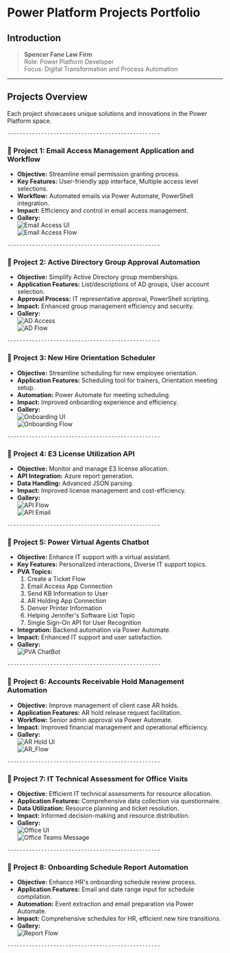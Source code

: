 # Power Platform Projects Portfolio

## Introduction
> **Spencer Fane Law Firm**  
> Role: Power Platform Developer  
> Focus: Digital Transformation and Process Automation

---

## Projects Overview
Each project showcases unique solutions and innovations in the Power Platform space.

`--------------------------------------------------`

### 🌟 Project 1: Email Access Management Application and Workflow
- **Objective:** Streamline email permission granting process.
- **Key Features:** User-friendly app interface, Multiple access level selections.
- **Workflow:** Automated emails via Power Automate, PowerShell integration.
- **Impact:** Efficiency and control in email access management.
- **Gallery:**  
  ![Email Access UI](/Images/1EmailAccessUI.png)  
  ![Email Access Flow](/Images/EmailAccessFlow.png)

`--------------------------------------------------`

### 🌟 Project 2: Active Directory Group Approval Automation
- **Objective:** Simplify Active Directory group memberships.
- **Application Features:** List/descriptions of AD groups, User account selection.
- **Approval Process:** IT representative approval, PowerShell scripting.
- **Impact:** Enhanced group management efficiency and security.
- **Gallery:**  
  ![AD Access](/Images/AD_UI.png)  
  ![AD Flow](/Images/AD_Flow.png)

`--------------------------------------------------`

### 🌟 Project 3: New Hire Orientation Scheduler
- **Objective:** Streamline scheduling for new employee orientation.
- **Application Features:** Scheduling tool for trainers, Orientation meeting setup.
- **Automation:** Power Automate for meeting scheduling.
- **Impact:** Improved onboarding experience and efficiency.
- **Gallery:**  
  ![Onboarding UI](/Images/OnboardUI.png)  
  ![Onboarding Flow](/Images/OnboardFlow.png)

`--------------------------------------------------`

### 🌟 Project 4: E3 License Utilization API
- **Objective:** Monitor and manage E3 license allocation.
- **API Integration:** Azure report generation.
- **Data Handling:** Advanced JSON parsing.
- **Impact:** Improved license management and cost-efficiency.
- **Gallery:**  
  ![API Flow](/Images/API_Flow.png)  
  ![API Email](/Images/API_Email.png)

`--------------------------------------------------`

### 🌟 Project 5: Power Virtual Agents Chatbot
- **Objective:** Enhance IT support with a virtual assistant.
- **Key Features:** Personalized interactions, Diverse IT support topics.
- **PVA Topics:**
  1. Create a Ticket Flow
  2. Email Access App Connection
  3. Send KB Information to User
  4. AR Holding App Connection
  5. Denver Printer Information
  6. Helping Jennifer's Software List Topic
  7. Single Sign-On API for User Recognition
- **Integration:** Backend automation via Power Automate.
- **Impact:** Enhanced IT support and user satisfaction.
- **Gallery:**  
  ![PVA ChatBot](/Images/ChatBot.png)

`--------------------------------------------------`

### 🌟 Project 6: Accounts Receivable Hold Management Automation
- **Objective:** Improve management of client case AR holds.
- **Application Features:** AR hold release request facilitation.
- **Workflow:** Senior admin approval via Power Automate.
- **Impact:** Improved financial management and operational efficiency.
- **Gallery:**  
  ![AR Hold UI](/Images/AR_UI.png)  
  ![AR_Flow](/Images/AR_Flow.png)

`--------------------------------------------------`

### 🌟 Project 7: IT Technical Assessment for Office Visits
- **Objective:** Efficient IT technical assessments for resource allocation.
- **Application Features:** Comprehensive data collection via questionnaire.
- **Data Utilization:** Resource planning and ticket resolution.
- **Impact:** Informed decision-making and resource distribution.
- **Gallery:**  
  ![Office UI](/Images/Office_UI.png)  
  ![Office Teams Message](/Images/Office_Message.png)

`--------------------------------------------------`

### 🌟 Project 8: Onboarding Schedule Report Automation
- **Objective:** Enhance HR's onboarding schedule review process.
- **Application Features:** Email and date range input for schedule compilation.
- **Automation:** Event extraction and email preparation via Power Automate.
- **Impact:** Comprehensive schedules for HR, efficient new hire transitions.
- **Gallery:**  
  ![Report Flow](/Images/GRAB_Flow.png)

`--------------------------------------------------`
